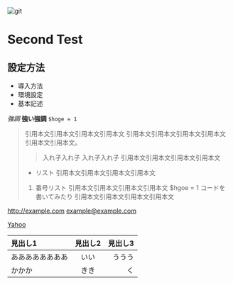 ![git](https://git-scm.com/images/logos/downloads/Git-Logo-2Color.png)

# Second Test

## 設定方法

- 導入方法
- 環境設定
- 基本記述

*強調*
**強い強調**
`$hoge = 1`

> 引用本文引用本文引用本文引用本文
> 引用本文引用本文引用本文引用本文引用本文引用本文。
> > 入れ子入れ子
> > 入れ子入れ子
> 引用本文引用本文引用本文引用本文
> * リスト
> 引用本文引用本文引用本文引用本文
> 1. 番号リスト
> 引用本文引用本文引用本文引用本文
> $hgoe = 1 コードを書いてみたり
> 引用本文引用本文引用本文引用本文

<http://example.com>
<example@example.com>

[Yahoo](http://yahooc.jp)

|見出し1|見出し2|見出し3|
|:---|:---:|---:|
|ああああああああ|いい|ううう|
|かかか|きき|く|